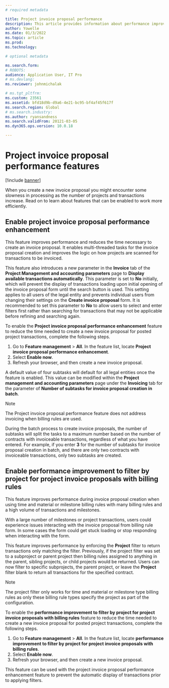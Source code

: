 ```yaml
---
# required metadata

title: Project invoice proposal performance
description: This article provides information about performance improvements to project invoice proposals.
author: Yowelle
ms.date: 01/3/2022
ms.topic: article
ms.prod: 
ms.technology: 

# optional metadata

ms.search.form: 
# ROBOTS: 
audience: Application User, IT Pro
# ms.devlang: 
ms.reviewer: johnmichalak

# ms.tgt_pltfrm: 
ms.custom: 23561
ms.assetid: bfd18d9b-d9a6-4e21-bc95-bf4af45f617f
ms.search.region: Global
# ms.search.industry: 
ms.author: ryansandness
ms.search.validFrom: 20121-03-05
ms.dyn365.ops.version: 10.0.18

---
```


# Project invoice proposal performance features

[!include [banner](../includes/banner.md)]

When you create a new invoice proposal you might encounter some slowness in processing as the number of projects and transactions increase. Read on to learn about features that can be enabled to work more efficiently.

## Enable project invoice proposal performance enhancement

This feature improves performance and reduces the time necessary to create an invoice proposal. It enables multi-threaded tasks for the invoice proposal creation and improves the logic on how projects are scanned for transactions to be invoiced.

This feature also introduces a new parameter in the **Invoice** tab of the **Project Management and accounting parameters** page to **Display available transactions automatically**. This parameter is set to **No** initially, which will prevent the display of transactions loading upon initial opening of the invoice proposal form until the search button is used. This setting applies to all users of the legal entity and prevents individual users from changing their settings on the **Create invoice proposal** form. It is recommended to set this parameter to **No** to allow users to select and enter filters first rather than searching for transactions that may not be applicable before refining and searching again.

To enable the **Project invoice proposal performance enhancement** feature to reduce the time needed to create a new invoice proposal for posted project transactions, complete the following steps.

1. Go to **Feature management** > **All**. In the feature list, locate **Project invoice proposal performance enhancement**.
2. Select **Enable now**.
3. Refresh your browser, and then create a new invoice proposal.

A default value of four subtasks will default for all legal entities once the feature is enabled. This value can be modified within the **Project management and accounting parameters** page under the **Invoicing** tab for the parameter of **Number of subtasks for invoice proposal creation in batch**.

> [!NOTE]
> The Project invoice proposal performance feature does not address invoicing when billing rules are used.
>
> During the batch process to create invoice proposals, the number of subtasks will split the tasks to a maximum number based on the number of contracts with invoiceable transactions, regardless of what you have entered. For example, if you enter **3** for the number of subtasks for invoice proposal creation in batch, and there are only two contracts with invoiceable transactions, only two subtasks are created.

## Enable performance improvement to filter by project for project invoice proposals with billing rules

This feature improves performance during invoice proposal creation when using time and material or milestone billing rules with many billing rules and a high volume of transactions and milestones.

With a large number of milestones or project transactions, users could experience issues interacting with the invoice proposal from billing rule form. In some cases the form could get stuck loading or stop responding when interacting with the form.

This feature improves performance by enforcing the **Project** filter to return transactions only matching the filter. Previously, if the project filter was set to a subproject or parent project then billing rules assigned to anything in the parent, sibling projects, or child projects would be returned. Users can now filter to specific subprojects, the parent project, or leave the **Project** filter blank to return all transactions for the specified contract.

> [!NOTE]
> The project filter only works for time and material or milestone type billing rules as only these billing rule types specify the project as part of the configuration.

To enable the **performance improvement to filter by project for project invoice proposals with billing rules** feature to reduce the time needed to create a new invoice proposal for posted project transactions, complete the following steps.

1. Go to **Feature management** > **All**. In the feature list, locate **performance improvement to filter by project for project invoice proposals with billing rules**.
2. Select **Enable now**.
3. Refresh your browser, and then create a new invoice proposal.

This feature can be used with the project invoice proposal performance enhancement feature to prevent the automatic display of transactions prior to applying filters.
